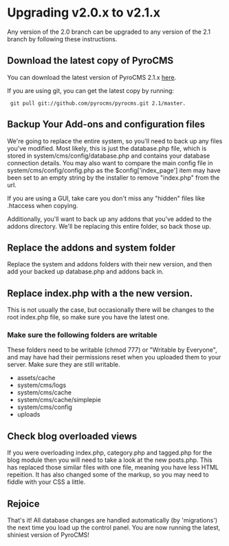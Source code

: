 # Upgrading v2.0.x to v2.1.x

Any version of the 2.0 branch can be upgraded to any version of the 2.1 branch by following these instructions.

## Download the latest copy of PyroCMS

You can download the latest version of PyroCMS 2.1.x [here](https://github.com/pyrocms/pyrocms/zipball/2.1/master).

If you are using git, you can get the latest copy by running:

     git pull git://github.com/pyrocms/pyrocms.git 2.1/master.

## Backup Your Add-ons and configuration files

We're going to replace the entire system, so you'll need to back up any files you've modified. Most likely, this is just the database.php file, which is stored in system/cms/config/database.php and contains your database connection details. You may also want to compare the main config file in system/cms/config/config.php as the $config['index\_page'] item may have been set to an empty string by the installer to remove "index.php" from the url.  

If you are using a GUI, take care you don't miss any "hidden" files like .htaccess when copying.

Additionally, you'll want to back up any addons that you've added to the addons directory. We'll be replacing this entire folder, so back those up.

## Replace the addons and system folder

Replace the system and addons folders with their new version, and then add your backed up database.php and addons back in.

## Replace index.php with a the new version.

This is not usually the case, but occasionally there will be changes to the root index.php file, so make sure you have the latest one.

### Make sure the following folders are writable

These folders need to be writable (chmod 777) or "Writable by Everyone", and may have had their permissions reset when you uploaded 
them to your server. Make sure they are still writable.

* assets/cache
* system/cms/logs
* system/cms/cache
* system/cms/cache/simplepie
* system/cms/config
* uploads

## Check blog overloaded views

If you were overloading index.php, category.php and tagged.php for the blog module then you will need to take a look at the new posts.php. 
This has replaced those similar files with one file, meaning you have less HTML repeition. It has also changed some of the markup, so you 
may need to fiddle with your CSS a little.

## Rejoice

That's it! All database changes are handled automatically (by 'migrations') the next time you load up the control panel. You are now running the latest, shiniest version of PyroCMS!
